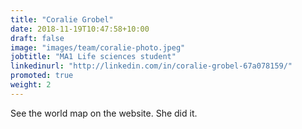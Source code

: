 ```yaml
---
title: "Coralie Grobel"
date: 2018-11-19T10:47:58+10:00
draft: false
image: "images/team/coralie-photo.jpeg"
jobtitle: "MA1 Life sciences student"
linkedinurl: "http://linkedin.com/in/coralie-grobel-67a078159/"
promoted: true
weight: 2
---
```


See the world map on the website. She did it.
